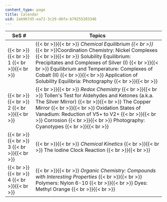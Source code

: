 ```yaml
---
content_type: page
title: Calendar
uid: 2ab967d5-ea72-3c29-d6fa-b79255203346
---
```


| SeS # | Topics |
| --- | --- |
|  {{< br >}}{{< br >}} 1 {{< br >}}{{< br >}}  |  {{< br >}}{{< br >}} _Chemical Equilibrium  {{< br >}}_  {{< br >}}Coordination Chemistry: Nickel Complexes {{< br >}}{{< br >}} Solubility Equilibrium: Precipitates and Complexes of Silver (I) {{< br >}}{{< br >}} Equilibrium and Temperature: Complexes of Cobalt (II) {{< br >}}{{< br >}} Application of Solubility Equilibria: Photography {{< br >}}{{< br >}}  |
|  {{< br >}}{{< br >}} 2 {{< br >}}{{< br >}}  |  {{< br >}}{{< br >}} _Redox Chemistry_ {{< br >}}{{< br >}} Tollen's Test for Aldehydes and Ketones (a.k.a. The Silver Mirror) {{< br >}}{{< br >}} The Copper Mirror {{< br >}}{{< br >}} Oxidation States of Vanadium: Reduction of V5+ to V2+ {{< br >}}{{< br >}} Corrosion {{< br >}}{{< br >}} Photography: Cyanotypes {{< br >}}{{< br >}}  |
|  {{< br >}}{{< br >}} 3 {{< br >}}{{< br >}}  |  {{< br >}}{{< br >}} _Chemical Kinetics_ {{< br >}}{{< br >}} The Iodine Clock Reaction {{< br >}}{{< br >}}  |
|  {{< br >}}{{< br >}} 4 {{< br >}}{{< br >}}  |  {{< br >}}{{< br >}} _Organic Chemistry: Compounds with Interesting Properties_ {{< br >}}{{< br >}} Polymers: Nylon 6-10 {{< br >}}{{< br >}} Dyes: Methyl Orange {{< br >}}{{< br >}}